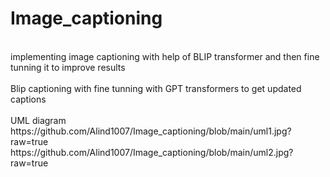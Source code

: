 # Image_captioning
<br>
implementing image captioning with help of BLIP transformer and then fine tunning it to improve results
<br>
<br>
Blip captioning with fine tunning with GPT transformers to get updated captions
<br>
<br>UML diagram
<br>
https://github.com/Alind1007/Image_captioning/blob/main/uml1.jpg?raw=true
https://github.com/Alind1007/Image_captioning/blob/main/uml2.jpg?raw=true
